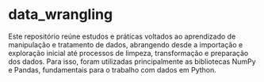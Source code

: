 # data_wrangling
Este repositório reúne estudos e práticas voltados ao aprendizado de manipulação e tratamento de dados, abrangendo desde a importação e exploração inicial até processos de limpeza, transformação e preparação dos dados. Para isso, foram utilizadas principalmente as bibliotecas NumPy e Pandas, fundamentais para o trabalho com dados em Python.
